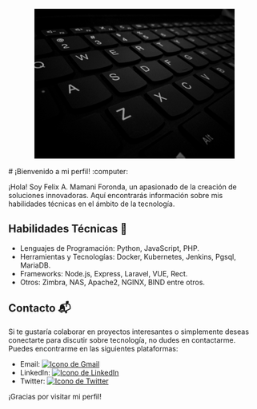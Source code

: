 <p align="center">
  <img src="https://github.com/fedrianMF/fedrianMF/blob/main/resources/img.png" alt="Portada Tecnológica" width: 50%; style="object-fit: cover; height: 300px;">
</p>
# ¡Bienvenido a mi perfil! :computer:

¡Hola! Soy Felix A. Mamani Foronda, un apasionado de la creación de soluciones innovadoras. Aquí encontrarás información sobre mis habilidades técnicas en el ámbito de la tecnología.

## Habilidades Técnicas :rocket:

- Lenguajes de Programación: Python, JavaScript, PHP.
- Herramientas y Tecnologías: Docker, Kubernetes, Jenkins, Pgsql, MariaDB.
- Frameworks: Node.js, Express, Laravel, VUE, Rect.
- Otros: Zimbra, NAS, Apache2, NGINX, BIND entre otros.

## Contacto :mailbox_with_mail:

Si te gustaría colaborar en proyectos interesantes o simplemente deseas conectarte para discutir sobre tecnología, no dudes en contactarme. Puedes encontrarme en las siguientes plataformas:

- Email: [![Icono de Gmail](https://img.shields.io/badge/-Gmail-red?style=flat-square&logo=Gmail&logoColor=white)](mailto:fedrian.mamani@gmail.com)
- LinkedIn: [![Icono de LinkedIn](https://img.shields.io/badge/-LinkedIn-blue?style=flat-square&logo=LinkedIn&logoColor=white)](https://www.linkedin.com/in/fedrian/)
- Twitter: [![Icono de Twitter](https://img.shields.io/badge/-Twitter-blue?style=flat-square&logo=Twitter&logoColor=white)](https://twitter.com/fedrianMF)

¡Gracias por visitar mi perfil!
